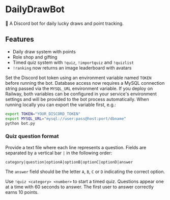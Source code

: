 # DailyDrawBot
🎲 A Discord bot for daily lucky draws and point tracking.

## Features
- Daily draw system with points
- Role shop and gifting
- Timed quiz system with `!quiz`, `!importquiz` and `!quizlist`
- `!ranking` now returns an image leaderboard with avatars

Set the Discord bot token using an environment variable named `TOKEN` before
running the bot. Database access now requires a MySQL connection string passed
via the `MYSQL_URL` environment variable. If you deploy on Railway, both
variables can be configured in your service's environment settings and will be
provided to the bot process automatically.
When running locally you can export the variable first, e.g.:

```bash
export TOKEN="YOUR_DISCORD_TOKEN"
export MYSQL_URL="mysql://user:pass@host:port/dbname"
python bot.py
```

### Quiz question format
Provide a text file where each line represents a question. Fields are separated by a vertical bar `|` in the following order:

```
category|question|optionA|optionB|optionC|optionD|answer
```

The `answer` field should be the letter `A`, `B`, `C` or `D` indicating the correct option.

Use `!quiz <category> <number>` to start a timed quiz. Questions appear one at a time with 60 seconds to answer. The first user to answer correctly earns 10 points.
